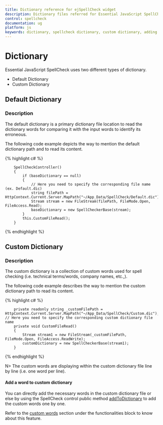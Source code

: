 ```yaml
---
title: Dictionary reference for ejSpellCheck widget
description: Dictionary files referred for Essential JavaScript SpellCheck control.
control: spellcheck
documentation: ug
platform: js
keywords: dictionary, spellcheck dictionary, custom dictionary, adding a word
---
```

# Dictionary

Essential JavaScript SpellCheck uses two different types of dictionary.

 * Default Dictionary 
 * Custom Dictionary

## Default Dictionary 

### Description

The default dictionary is a primary dictionary file location to read the dictionary words for comparing it with the input words to identify its erroneous. 

The following code example depicts the way to mention the default dictionary path and to read its content.

{% highlight c# %}

        SpellCheckController()
        {
            if (baseDictionary == null)
            {
                // Here you need to specify the corresponding file name (ex. Default.dic)
                string filePath = HttpContext.Current.Server.MapPath("~/App_Data/SpellCheck/Default.dic");
                Stream stream = new FileStream(filePath, FileMode.Open, FileAccess.Read);
                baseDictionary = new SpellCheckerBase(stream);
            }
            this.CustomFileRead();
        }

{% endhighlight %}

## Custom Dictionary 

### Description

The custom dictionary is a collection of custom words used for spell checking (i.e. technical terms/words, company names, etc.,). 

The following code example describes the way to mention the custom dictionary path to read its content.

{% highlight c# %}

        private readonly string _customFilePath = HttpContext.Current.Server.MapPath("~/App_Data/SpellCheck/Custom.dic"); // Here you need to specify the corresponding custom dictionary file name
        private void CustomFileRead()
        {
            Stream stream1 = new FileStream(_customFilePath, FileMode.Open, FileAccess.ReadWrite);
            customDictionary = new SpellCheckerBase(stream1);
        }

{% endhighlight %}

N> The custom words are displaying within the custom dictionary file line by line (i.e. one word per line). 

#### Add a word to custom dictionary

You can directly add the necessary words in the custom dictionary file or else by using the SpellCheck control public method [addToDictionary](/api/js/ejspellcheck#methods:addtodictionary) to add the custom words one by one.

Refer to the [custom words](https://help.syncfusion.com/js/spellcheck/functionalities#custom-words) section under the functionalities block to know about this feature.